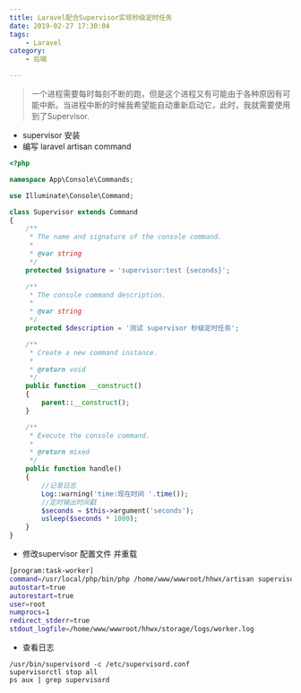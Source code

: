 ```yaml
---
title: Laravel配合Supervisor实现秒级定时任务
date: 2019-02-27 17:30:04
tags:
    - Laravel
category:
    - 后端

---
```

> 一个进程需要每时每刻不断的跑，但是这个进程又有可能由于各种原因有可能中断。当进程中断的时候我希望能自动重新启动它，此时，我就需要使用到了Supervisor.

- supervisor 安装 
- 编写 laravel artisan command
<!-- more -->
```php
<?php

namespace App\Console\Commands;

use Illuminate\Console\Command;

class Supervisor extends Command
{
	/**
	 * The name and signature of the console command.
	 *
	 * @var string
	 */
	protected $signature = 'supervisor:test {seconds}';

	/**
	 * The console command description.
	 *
	 * @var string
	 */
	protected $description = '测试 supervisor 秒级定时任务';

	/**
	 * Create a new command instance.
	 *
	 * @return void
	 */
	public function __construct()
	{
		parent::__construct();
	}

	/**
	 * Execute the console command.
	 *
	 * @return mixed
	 */
	public function handle()
	{
	    //记录日志
        Log::warning('time:现在时间 '.time());
	    //定时输出时间戳
        $seconds = $this->argument('seconds');
        usleep($seconds * 1000);
	}
}

```

- 修改supervisor 配置文件 并重载

```bash
[program:task-worker]
command=/usr/local/php/bin/php /home/www/wwwroot/hhwx/artisan supervisor:test 2
autostart=true
autorestart=true
user=root
numprocs=1
redirect_stderr=true
stdout_logfile=/home/www/wwwroot/hhwx/storage/logs/worker.log
```
- 查看日志

```
/usr/bin/supervisord -c /etc/supervisord.conf
supervisorctl stop all
ps aux | grep supervisord
```